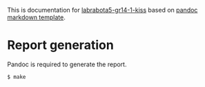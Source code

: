 This is documentation for [labrabota5-gr14-1-kiss](https://github.com/fpmi-tp2021/labrabota5-gr14-1-kiss) based on [pandoc markdown template](https://github.com/lauritzsh/pandoc-markdown-template).

# Report generation 

Pandoc is required to generate the report.

```
$ make
```
